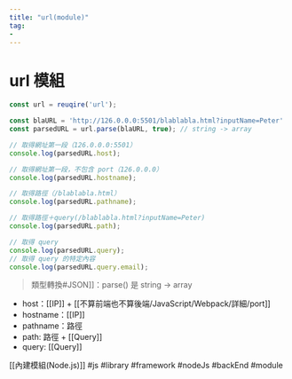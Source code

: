 ```yaml
---
title: "url(module)"
tag: 
- 
---
```

# url 模組
```js
const url = reuqire('url');

const blaURL = 'http://126.0.0.0:5501/blablabla.html?inputName=Peter'
const parsedURL = url.parse(blaURL, true); // string -> array

// 取得網址第一段（126.0.0.0:5501）
console.log(parsedURL.host);

// 取得網址第一段，不包含 port（126.0.0.0）
console.log(parsedURL.hostname);

// 取得路徑（/blablabla.html）
console.log(parsedURL.pathname);

// 取得路徑＋query(/blablabla.html?inputName=Peter)
console.log(parsedURL.path);

// 取得 query
console.log(parsedURL.query);
// 取得 query 的特定內容
console.log(parsedURL.query.email);
```
>類型轉換#JSON]]：parse() 是 string -> array


- host：[[IP]] + [[不算前端也不算後端/JavaScript/Webpack/詳細/port]]
- hostname：[[IP]]
- pathname：路徑
- path: 路徑 + [[Query]]
- query: [[Query]]

[[內建模組(Node.js)]]
#js #library #framework #nodeJs #backEnd #module